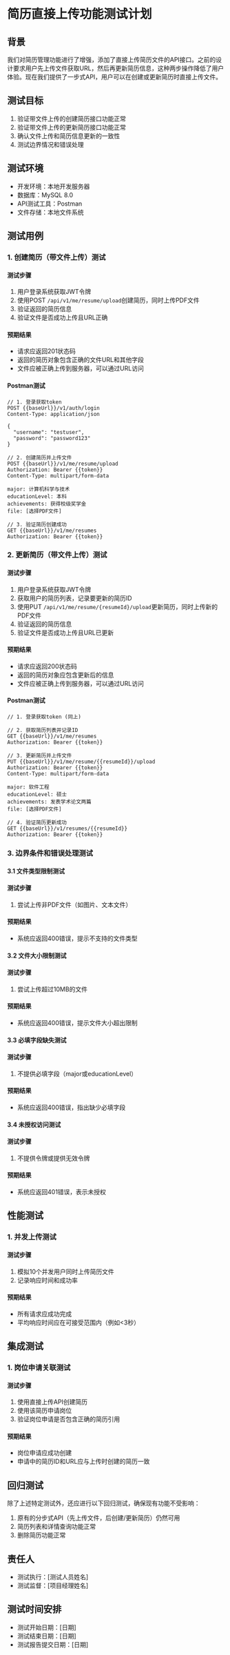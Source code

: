 # 简历直接上传功能测试计划

## 背景

我们对简历管理功能进行了增强，添加了直接上传简历文件的API接口。之前的设计要求用户先上传文件获取URL，然后再更新简历信息，这种两步操作降低了用户体验。现在我们提供了一步式API，用户可以在创建或更新简历时直接上传文件。

## 测试目标

1. 验证带文件上传的创建简历接口功能正常
2. 验证带文件上传的更新简历接口功能正常
3. 确认文件上传和简历信息更新的一致性
4. 测试边界情况和错误处理

## 测试环境

- 开发环境：本地开发服务器
- 数据库：MySQL 8.0
- API测试工具：Postman
- 文件存储：本地文件系统

## 测试用例

### 1. 创建简历（带文件上传）测试

#### 测试步骤
1. 用户登录系统获取JWT令牌
2. 使用POST `/api/v1/me/resume/upload`创建简历，同时上传PDF文件
3. 验证返回的简历信息
4. 验证文件是否成功上传且URL正确

#### 预期结果
- 请求应返回201状态码
- 返回的简历对象包含正确的文件URL和其他字段
- 文件应被正确上传到服务器，可以通过URL访问

#### Postman测试
```
// 1. 登录获取token
POST {{baseUrl}}/v1/auth/login
Content-Type: application/json

{
  "username": "testuser",
  "password": "password123"
}

// 2. 创建简历并上传文件
POST {{baseUrl}}/v1/me/resume/upload
Authorization: Bearer {{token}}
Content-Type: multipart/form-data

major: 计算机科学与技术
educationLevel: 本科
achievements: 获得校级奖学金
file: [选择PDF文件]

// 3. 验证简历创建成功
GET {{baseUrl}}/v1/me/resumes
Authorization: Bearer {{token}}
```

### 2. 更新简历（带文件上传）测试

#### 测试步骤
1. 用户登录系统获取JWT令牌
2. 获取用户的简历列表，记录要更新的简历ID
3. 使用PUT `/api/v1/me/resume/{resumeId}/upload`更新简历，同时上传新的PDF文件
4. 验证返回的简历信息
5. 验证文件是否成功上传且URL已更新

#### 预期结果
- 请求应返回200状态码
- 返回的简历对象应包含更新后的信息
- 文件应被正确上传到服务器，可以通过URL访问

#### Postman测试
```
// 1. 登录获取token (同上)

// 2. 获取简历列表并记录ID
GET {{baseUrl}}/v1/me/resumes
Authorization: Bearer {{token}}

// 3. 更新简历并上传文件
PUT {{baseUrl}}/v1/me/resume/{{resumeId}}/upload
Authorization: Bearer {{token}}
Content-Type: multipart/form-data

major: 软件工程
educationLevel: 硕士
achievements: 发表学术论文两篇
file: [选择PDF文件]

// 4. 验证简历更新成功
GET {{baseUrl}}/v1/resumes/{{resumeId}}
Authorization: Bearer {{token}}
```

### 3. 边界条件和错误处理测试

#### 3.1 文件类型限制测试

#### 测试步骤
1. 尝试上传非PDF文件（如图片、文本文件）

#### 预期结果
- 系统应返回400错误，提示不支持的文件类型

#### 3.2 文件大小限制测试

#### 测试步骤
1. 尝试上传超过10MB的文件

#### 预期结果
- 系统应返回400错误，提示文件大小超出限制

#### 3.3 必填字段缺失测试

#### 测试步骤
1. 不提供必填字段（major或educationLevel）

#### 预期结果
- 系统应返回400错误，指出缺少必填字段

#### 3.4 未授权访问测试

#### 测试步骤
1. 不提供令牌或提供无效令牌

#### 预期结果
- 系统应返回401错误，表示未授权

## 性能测试

### 1. 并发上传测试

#### 测试步骤
1. 模拟10个并发用户同时上传简历文件
2. 记录响应时间和成功率

#### 预期结果
- 所有请求应成功完成
- 平均响应时间应在可接受范围内（例如<3秒）

## 集成测试

### 1. 岗位申请关联测试

#### 测试步骤
1. 使用直接上传API创建简历
2. 使用该简历申请岗位
3. 验证岗位申请是否包含正确的简历引用

#### 预期结果
- 岗位申请应成功创建
- 申请中的简历ID和URL应与上传时创建的简历一致

## 回归测试

除了上述特定测试外，还应进行以下回归测试，确保现有功能不受影响：

1. 原有的分步式API（先上传文件，后创建/更新简历）仍然可用
2. 简历列表和详情查询功能正常
3. 删除简历功能正常

## 责任人

- 测试执行：[测试人员姓名]
- 测试监督：[项目经理姓名]

## 测试时间安排

- 测试开始日期：[日期]
- 测试结束日期：[日期]
- 测试报告提交日期：[日期] 